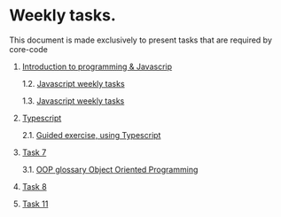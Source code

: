 # Weekly tasks.

This document is made exclusively to present tasks that are required by core-code

1. [Introduction to programming & Javascrip](https://github.com/wisdown/core-code-from-scratch-readme/blob/main/Challeng-weeks/week-1.md)

    1.2. [Javascript weekly tasks](https://github.com/wisdown/core-code-from-scratch-readme/blob/main/Challeng-weeks/week-2.md)

    1.3. [Javascript weekly tasks](https://github.com/wisdown/core-code-from-scratch-readme/blob/main/Challeng-weeks/week-3.md)

2. [Typescript](https://github.com/wisdown/core-code-from-scratch-readme/blob/main/Challeng-weeks/week-6.md)

    2.1. [Guided exercise, using Typescript](https://github.com/wisdown/core-code-from-scratch-readme/blob/main/Challeng-weeks/week-6.1.md)


3. [Task 7](https://github.com/wisdown/core-code-from-scratch-readme/blob/main/Challeng-weeks/week-7.md)

    3.1. [OOP glossary Object Oriented Programming ](https://github.com/wisdown/core-code-from-scratch-readme/blob/main/Challeng-weeks/OPP.md)

6. [Task 8](https://github.com/wisdown/core-code-from-scratch-readme/blob/main/Challeng-weeks/week-8.md)

11. [Task 11](https://github.com/wisdown/core-code-from-scratch-readme/blob/main/Challeng-weeks/week-11.md)
